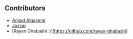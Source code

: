## Contributors

- [Amjad Alqasemi](https://github.com/aqasemi)
- [Jazzar](https://github.com/jaazzar)
- [Rayan Ghabashi :)][https://github.com/rayan-ghabashi]
